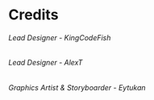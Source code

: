 # Credits

###### Lead Designer - KingCodeFish
###### Lead Designer - AlexT
###### Graphics Artist & Storyboarder - Eytukan
